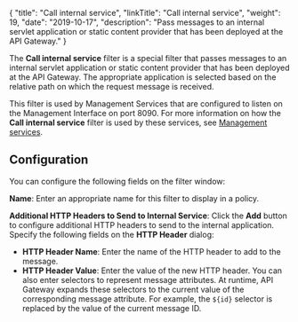 {
"title": "Call internal service",
"linkTitle": "Call internal service",
"weight": 19,
"date": "2019-10-17",
"description": "Pass messages to an internal servlet application or static content provider that has been deployed at the API Gateway."
}

The **Call internal service**
filter is a special filter that passes messages to an internal servlet application or static content provider that has been deployed at the API Gateway. The appropriate application is selected based on the relative path on which the request message is received.

This filter is used by Management Services that are configured to listen on the Management Interface on port 8090. For more information on how the **Call internal service**
filter is used by these services, see [Management services](/docs/apigw_poldev/gw_instances/general_services/#management-services).

## Configuration

You can configure the following fields on the filter window:

**Name**:
Enter an appropriate name for this filter to display in a policy.

**Additional HTTP Headers to Send to Internal Service**:
Click the **Add**
button to configure additional HTTP headers to send to the internal application. Specify the following fields on the **HTTP Header**
dialog:

* **HTTP Header Name**:
    Enter the name of the HTTP header to add to the message.
* **HTTP Header Value**:
    Enter the value of the new HTTP header. You can also enter selectors to represent message attributes. At runtime, API Gateway expands these selectors to the current value of the corresponding message attribute. For example, the `${id}`
    selector is replaced by the value of the current message ID.
